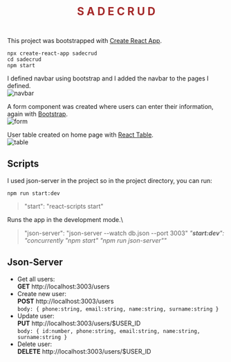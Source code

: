 <div style="color: brown; text-align: center; padding:30px">
<strong style="font-size:25px"> S A D E C R U D</strong>
</div>

This project was bootstrapped with [Create React App](https://github.com/facebook/create-react-app).<br>
```
npx create-react-app sadecrud
cd sadecrud
npm start
```

I defined navbar using bootstrap and I added the navbar to the pages I defined. <br>
![navbar](https://user-images.githubusercontent.com/39413875/128742454-4912d466-bbd4-4234-b7cb-c3cc4dfb0dad.PNG) <br>

A form component was created where users can enter their information, again with [Bootstrap](https://getbootstrap.com/). <br>
![form](https://user-images.githubusercontent.com/39413875/128739807-84ace4ba-192e-4d4e-9c32-ae44f4940946.PNG) <br>

User table created on home page with [React Table](https://react-table.tanstack.com/). <br>
![table](https://user-images.githubusercontent.com/39413875/128740027-e730f9ce-1ea9-49b0-8364-0dbbb9d84e9d.PNG) <br>

## Scripts
I used json-server in the project so in the project directory, you can run:

```
npm run start:dev
```  

>"start": "react-scripts start" <br>

Runs the app in the development mode.\
>"json-server": "json-server --watch db.json --port 3003"
> *"**start:dev**": "concurrently \"npm start\" \"npm run json-server\""*

## Json-Server
- Get all users:<br>
**GET** http://localhost:3003/users
- Create new user:<br>
**POST** http://localhost:3003/users<br> ``` body: { phone:string, email:string, name:string, surname:string } ```
- Update user:
<br>**PUT** http://localhost:3003/users/$USER_ID<br> ``` body: { id:number, phone:string, email:string, name:string, surname:string } ```
- Delete user:<br>
**DELETE** http://localhost:3003/users/$USER_ID

